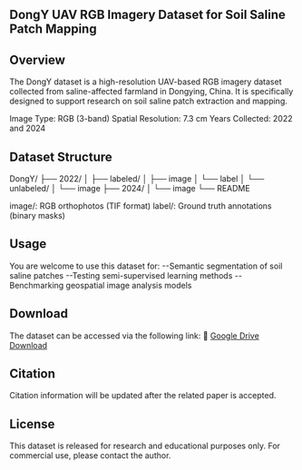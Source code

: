 ## DongY UAV RGB Imagery Dataset for Soil Saline Patch Mapping

## Overview
The DongY dataset is a high-resolution UAV-based RGB imagery dataset collected from saline-affected farmland in Dongying, China. It is specifically designed to support research on soil saline patch extraction and mapping.

Image Type: RGB (3-band)
Spatial Resolution: 7.3 cm
Years Collected: 2022 and 2024


## Dataset Structure
DongY/
├── 2022/
│   ├── labeled/
│        ├── image
│        └── label
│   └── unlabeled/
│        └── image
├── 2024/
│   └── image
└── README

image/: RGB orthophotos (TIF format)
label/: Ground truth annotations (binary masks)


## Usage
You are welcome to use this dataset for:
--Semantic segmentation of soil saline patches
--Testing semi-supervised learning methods
--Benchmarking geospatial image analysis models


## Download
The dataset can be accessed via the following link:
🔗 [Google Drive Download](https://drive.google.com/your-link)

  
## Citation
Citation information will be updated after the related paper is accepted.


## License
This dataset is released for research and educational purposes only. For commercial use, please contact the author.


